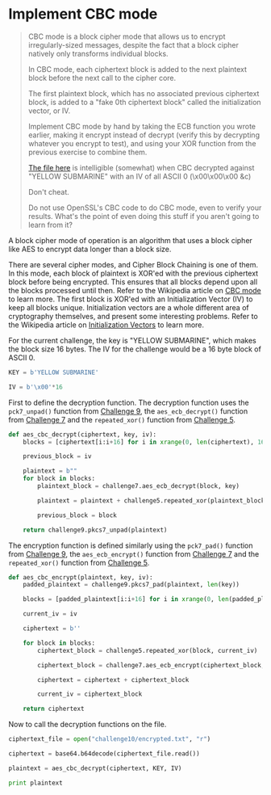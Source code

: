 # Implement CBC mode
> CBC mode is a block cipher mode that allows us to encrypt irregularly-sized messages, despite the fact that a block cipher natively only transforms individual blocks.
>
> In CBC mode, each ciphertext block is added to the next plaintext block before the next call to the cipher core.
>
> The first plaintext block, which has no associated previous ciphertext block, is added to a "fake 0th ciphertext block" called the initialization vector, or IV.
>
> Implement CBC mode by hand by taking the ECB function you wrote earlier, making it encrypt instead of decrypt (verify this by decrypting whatever you encrypt to test), and using your XOR function from the previous exercise to combine them.
>
> [The file here](../source/challenge10/encrypted.txt) is intelligible (somewhat) when CBC decrypted against "YELLOW SUBMARINE" with an IV of all ASCII 0 (\x00\x00\x00 &c)
>
> Don't cheat.
>
> Do not use OpenSSL's CBC code to do CBC mode, even to verify your results. What's the point of even doing this stuff if you aren't going to learn from it?

A block cipher mode of operation is an algorithm that uses a block cipher like AES to encrypt data longer than a block size.

There are several cipher modes, and Cipher Block Chaining is one of them. In this mode, each block of plaintext is XOR'ed with the previous ciphertext block before being encrypted. This ensures that all blocks depend upon all the blocks processed until then. Refer to the Wikipedia article on [CBC mode](https://en.wikipedia.org/wiki/Block_cipher_mode_of_operation#Cipher_block_chaining_(CBC)) to learn more. The first block is XOR'ed with an Initialization Vector (IV) to keep all blocks unique. Initialization vectors are a whole different area of cryptography themselves, and present some interesting problems. Refer to the Wikipedia article on [Initialization Vectors](https://en.wikipedia.org/wiki/Initialization_vector) to learn more.

For the current challenge, the key is "YELLOW SUBMARINE", which makes the block size 16 bytes. The IV for the challenge would be a 16 byte block of ASCII 0.

```python
KEY = b'YELLOW SUBMARINE'

IV = b'\x00'*16
```
First to define the decryption function. The decryption function uses the ```pck7_unpad()``` function from [Challenge 9](Challenge9.md), the ```aes_ecb_decrypt()``` function from [Challenge 7](Challenge7.md) and the ```repeated_xor()``` function from [Challenge 5](Challenge5.md).
```python
def aes_cbc_decrypt(ciphertext, key, iv):
    blocks = [ciphertext[i:i+16] for i in xrange(0, len(ciphertext), 16)]

    previous_block = iv

    plaintext = b""
    for block in blocks:
        plaintext_block = challenge7.aes_ecb_decrypt(block, key)

        plaintext = plaintext + challenge5.repeated_xor(plaintext_block, previous_block)

        previous_block = block

    return challenge9.pkcs7_unpad(plaintext)
```
The encryption function is defined similarly using the ```pck7_pad()``` function from [Challenge 9](Challenge9.md), the ```aes_ecb_encrypt()``` function from [Challenge 7](Challenge7.md) and the ```repeated_xor()``` function from [Challenge 5](Challenge5.md).
```python
def aes_cbc_encrypt(plaintext, key, iv):
    padded_plaintext = challenge9.pkcs7_pad(plaintext, len(key))

    blocks = [padded_plaintext[i:i+16] for i in xrange(0, len(padded_plaintext), 16)]

    current_iv = iv

    ciphertext = b''

    for block in blocks:
        ciphertext_block = challenge5.repeated_xor(block, current_iv)

        ciphertext_block = challenge7.aes_ecb_encrypt(ciphertext_block, key)

        ciphertext = ciphertext + ciphertext_block

        current_iv = ciphertext_block

    return ciphertext
```

Now to call the decryption functions on the file.
```python
ciphertext_file = open("challenge10/encrypted.txt", "r")

ciphertext = base64.b64decode(ciphertext_file.read())

plaintext = aes_cbc_decrypt(ciphertext, KEY, IV)

print plaintext
```
